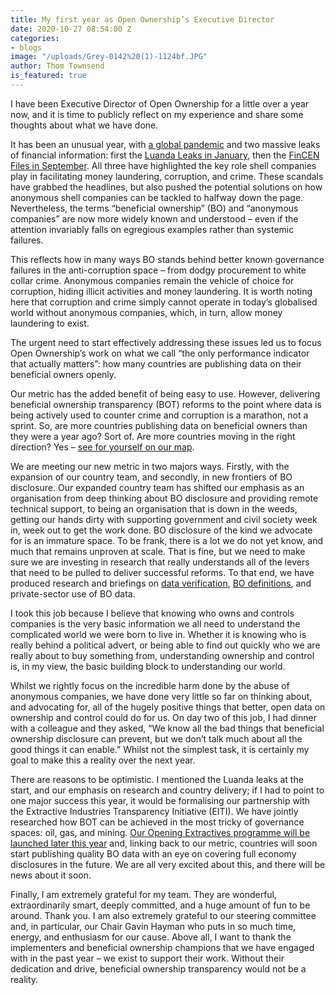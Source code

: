```yaml
---
title: My first year as Open Ownership’s Executive Director
date: 2020-10-27 08:54:00 Z
categories:
- blogs
image: "/uploads/Grey-0142%20(1)-1124bf.JPG"
author: Thom Townsend
is_featured: true
---
```


I have been Executive Director of Open Ownership for a little over a year now, and it is time to publicly reflect on my experience and share some thoughts about what we have done.

It has been an unusual year, with [a global pandemic](https://www.openownership.org/blogs/coronavirus-crisis-why-knowing-beneficial-owners-in-supply-chains-is-fundamental-for-a-good-recovery/) and two massive leaks of financial information: first the [Luanda Leaks in January](https://www.openownership.org/news/luanda-leaks-shows-the-critical-importance-of-ownership-transparency-for-good-governance-in-oil-gas-and-mining/), then the [FinCEN Files in September](https://www.openownership.org/press/fincen-files-reveal-beneficial-ownership-weakness-at-heart-of-financial-system/). All three have highlighted the key role shell companies play in facilitating money laundering, corruption, and crime. These scandals have grabbed the headlines, but also pushed the potential solutions on how anonymous shell companies can be tackled to halfway down the page. Nevertheless, the terms “beneficial ownership” (BO) and “anonymous companies” are now more widely known and understood – even if the attention invariably falls on egregious examples rather than systemic failures.  

This reflects how in many ways BO stands behind better known governance failures in the anti-corruption space – from dodgy procurement to white collar crime. Anonymous companies remain the vehicle of choice for corruption, hiding illicit activities and money laundering. It is worth noting here that corruption and crime simply cannot operate in today’s globalised world without anonymous companies, which, in turn, allow money laundering to exist. 

The urgent need to start effectively addressing these issues led us to focus Open Ownership’s work on what we call “the only performance indicator that actually matters”: how many countries are publishing data on their beneficial owners openly.  
 
Our metric has the added benefit of being easy to use. However, delivering beneficial ownership transparency (BOT) reforms to the point where data is being actively used to counter crime and corruption is a marathon, not a sprint. So, are more countries publishing data on beneficial owners than they were a year ago? Sort of. Are more countries moving in the right direction? Yes – [see for yourself on our map](https://www.openownership.org/map/). 
 
We are meeting our new metric in two majors ways. Firstly, with the expansion of our country team, and secondly, in new frontiers of BO disclosure. Our expanded country team has shifted our emphasis as an organisation from deep thinking about BO disclosure and providing remote technical support, to being an organisation that is down in the weeds, getting our hands dirty with supporting government and civil society week in, week out to get the work done. BO disclosure of the kind we advocate for is an immature space. To be frank, there is a lot we do not yet know, and much that remains unproven at scale. That is fine, but we need to make sure we are investing in research that really understands all of the levers that need to be pulled to deliver successful reforms. To that end, we have produced research and briefings on [data verification](https://www.openownership.org/uploads/OpenOwnership%20Verification%20Briefing.pdf), [BO definitions](https://www.openownership.org/uploads/definitions-briefing.pdf), and private-sector use of BO data.
 
I took this job because I believe that knowing who owns and controls  companies is the very basic information we all need to understand the complicated world we were born to live in. Whether it is knowing who is really behind a political advert, or being able to find out quickly who we are really about to buy something from, understanding ownership and control is, in my view, the basic building block to understanding our world. 
 
Whilst we rightly focus on the incredible harm done by the abuse of anonymous companies, we have done very little so far on thinking about, and advocating for, all of the hugely positive things that better, open data on ownership and control could do for us. On day two of this job, I had dinner with a colleague and they asked, “We know all the bad things that beneficial ownership disclosure can prevent, but we don’t talk much about all the good things it can enable.” Whilst not the simplest task, it is certainly my goal to make this a reality over the next year.
 
There are reasons to be optimistic. I mentioned the Luanda leaks at the start, and our emphasis on research and country delivery; if I had to point to one major success this year, it would be formalising our partnership with the Extractive Industries Transparency Initiative (EITI). We have jointly researched how BOT can be achieved in the most tricky of governance spaces: oil, gas, and mining. [Our Opening Extractives programme will be launched later this year](https://www.openownership.org/blogs/opening-extractives-research-informs-programme-to-make-beneficial-ownership-transparency-a-reality-in-oil-gas-and-mining/) and, linking back to our metric, countries will soon start publishing quality BO data with an eye on covering full economy disclosures in the future. We are all very excited about this, and there will be news about it soon. 
 
Finally, I am extremely grateful for my team. They are wonderful, extraordinarily smart, deeply committed, and a huge amount of fun to be around. Thank you. I am also extremely grateful to our steering committee and, in particular, our Chair Gavin Hayman who puts in so much time, energy, and enthusiasm for our cause. Above all, I want to thank the implementers and beneficial ownership champions that we have engaged with in the past year – we exist to support their work. Without their dedication and drive, beneficial ownership transparency would not be a reality.